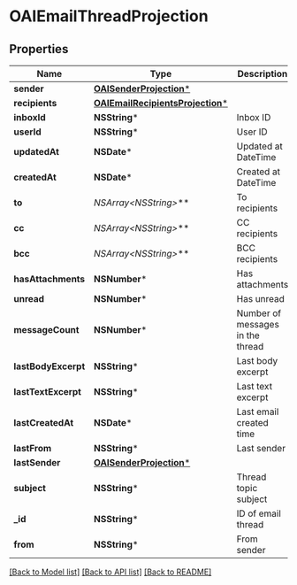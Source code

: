 # OAIEmailThreadProjection

## Properties
Name | Type | Description | Notes
------------ | ------------- | ------------- | -------------
**sender** | [**OAISenderProjection***](OAISenderProjection) |  | [optional] 
**recipients** | [**OAIEmailRecipientsProjection***](OAIEmailRecipientsProjection) |  | [optional] 
**inboxId** | **NSString*** | Inbox ID | [optional] 
**userId** | **NSString*** | User ID | 
**updatedAt** | **NSDate*** | Updated at DateTime | 
**createdAt** | **NSDate*** | Created at DateTime | 
**to** | **NSArray&lt;NSString*&gt;*** | To recipients | 
**cc** | **NSArray&lt;NSString*&gt;*** | CC recipients | [optional] 
**bcc** | **NSArray&lt;NSString*&gt;*** | BCC recipients | [optional] 
**hasAttachments** | **NSNumber*** | Has attachments | 
**unread** | **NSNumber*** | Has unread | 
**messageCount** | **NSNumber*** | Number of messages in the thread | 
**lastBodyExcerpt** | **NSString*** | Last body excerpt | [optional] 
**lastTextExcerpt** | **NSString*** | Last text excerpt | [optional] 
**lastCreatedAt** | **NSDate*** | Last email created time | [optional] 
**lastFrom** | **NSString*** | Last sender | [optional] 
**lastSender** | [**OAISenderProjection***](OAISenderProjection) |  | [optional] 
**subject** | **NSString*** | Thread topic subject | [optional] 
**_id** | **NSString*** | ID of email thread | 
**from** | **NSString*** | From sender | [optional] 

[[Back to Model list]](../README#documentation-for-models) [[Back to API list]](../README#documentation-for-api-endpoints) [[Back to README]](../README)


